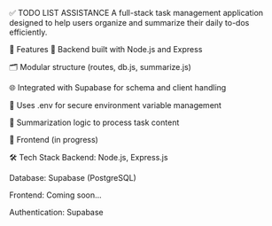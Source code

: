 ✅ TODO LIST ASSISTANCE
A full-stack task management application designed to help users organize and summarize their daily to-dos efficiently.

🚀 Features
🔧 Backend built with Node.js and Express

🗂️ Modular structure (routes, db.js, summarize.js)

🌐 Integrated with Supabase for schema and client handling

🔐 Uses .env for secure environment variable management

🧠 Summarization logic to process task content

📁 Frontend (in progress)

🛠 Tech Stack
Backend: Node.js, Express.js

Database: Supabase (PostgreSQL)

Frontend: Coming soon...

Authentication: Supabase
